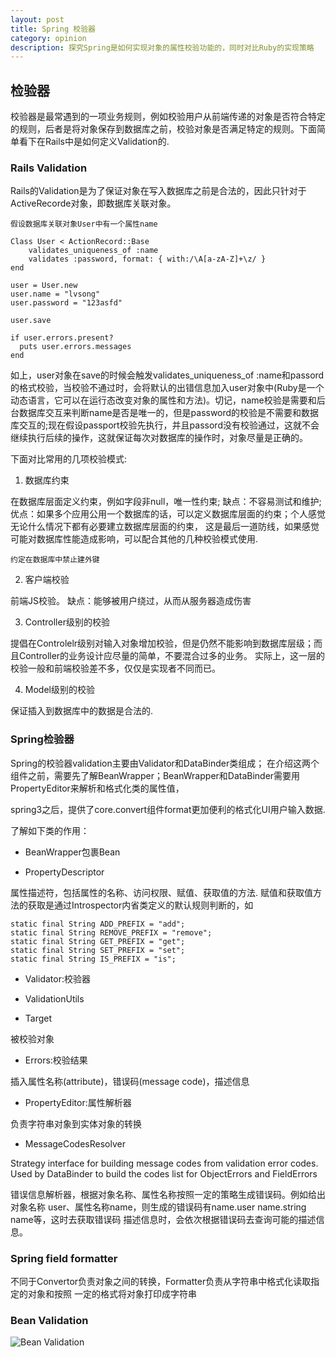 ```yaml
---
layout: post
title: Spring 校验器
category: opinion
description: 探究Spring是如何实现对象的属性校验功能的，同时对比Ruby的实现策略
---
```


## 检验器

校验器是最常遇到的一项业务规则，例如校验用户从前端传递的对象是否符合特定的规则，后者是将对象保存到数据库之前，校验对象是否满足特定的规则。下面简单看下在Rails中是如何定义Validation的.

### Rails Validation

Rails的Validation是为了保证对象在写入数据库之前是合法的，因此只针对于ActiveRecorde对象，即数据库关联对象。

```
假设数据库关联对象User中有一个属性name

Class User < ActionRecord::Base
    validates_uniqueness_of :name
    validates :password, format: { with:/\A[a-zA-Z]+\z/ }
end

user = User.new
user.name = "lvsong"
user.password = "123asfd"

user.save

if user.errors.present?
  puts user.errors.messages
end
```

如上，user对象在save的时候会触发validates_uniqueness_of :name和passord的格式校验，当校验不通过时，会将默认的出错信息加入user对象中(Ruby是一个动态语言，它可以在运行态改变对象的属性和方法)。切记，name校验是需要和后台数据库交互来判断name是否是唯一的，但是password的校验是不需要和数据库交互的;现在假设passport校验先执行，并且passord没有校验通过，这就不会继续执行后续的操作，这就保证每次对数据库的操作时，对象尽量是正确的。

下面对比常用的几项校验模式:

1. 数据库约束

在数据库层面定义约束，例如字段非null，唯一性约束;
缺点：不容易测试和维护;
优点：如果多个应用公用一个数据库的话，可以定义数据库层面的约束；个人感觉无论什么情况下都有必要建立数据库层面的约束，
这是最后一道防线，如果感觉可能对数据库性能造成影响，可以配合其他的几种校验模式使用.

`约定在数据库中禁止建外键`

2. 客户端校验

前端JS校验。
缺点：能够被用户绕过，从而从服务器造成伤害

3. Controller级别的校验

提倡在Controlelr级别对输入对象增加校验，但是仍然不能影响到数据库层级；而且Controller的业务设计应尽量的简单，不要混合过多的业务。
实际上，这一层的校验一般和前端校验差不多，仅仅是实现者不同而已。

4. Model级别的校验

保证插入到数据库中的数据是合法的.

### Spring检验器

Spring的校验器validation主要由Validator和DataBinder类组成；
在介绍这两个组件之前，需要先了解BeanWrapper；BeanWrapper和DataBinder需要用PropertyEditor来解析和格式化类的属性值，

spring3之后，提供了core.convert组件format更加便利的格式化UI用户输入数据.

了解如下类的作用：

* BeanWrapper包裹Bean

* PropertyDescriptor

属性描述符，包括属性的名称、访问权限、赋值、获取值的方法.
赋值和获取值方法的获取是通过Introspector内省类定义的默认规则判断的，如

```
static final String ADD_PREFIX = "add";
static final String REMOVE_PREFIX = "remove";
static final String GET_PREFIX = "get";
static final String SET_PREFIX = "set";
static final String IS_PREFIX = "is";
```

* Validator:校验器

* ValidationUtils

* Target

被校验对象

* Errors:校验结果

插入属性名称(attribute)，错误码(message code)，描述信息

* PropertyEditor:属性解析器

负责字符串对象到实体对象的转换

* MessageCodesResolver

Strategy interface for building message codes from validation error codes.
Used by DataBinder to build the codes list for ObjectErrors and FieldErrors

错误信息解析器，根据对象名称、属性名称按照一定的策略生成错误码。例如给出对象名称
user、属性名称name，则生成的错误码有name.user name.string name等，这时去获取错误码
描述信息时，会依次根据错误码去查询可能的描述信息。

### Spring field formatter

不同于Convertor负责对象之间的转换，Formatter负责从字符串中格式化读取指定的对象和按照
一定的格式将对象打印成字符串

### Bean Validation

![Bean Validation](http://beanvalidation.org/1.1/spec/)

